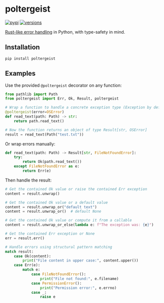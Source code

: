 # poltergeist

[![pypi](https://img.shields.io/pypi/v/poltergeist.svg)](https://pypi.python.org/pypi/poltergeist)
[![versions](https://img.shields.io/pypi/pyversions/poltergeist.svg)](https://github.com/alexandermalyga/poltergeist)

[Rust-like error handling](https://doc.rust-lang.org/book/ch09-00-error-handling.html) in Python, with type-safety in mind.

## Installation

```
pip install poltergeist
```

## Examples

Use the provided `@poltergeist` decorator on any function:

```python
from pathlib import Path
from poltergeist import Err, Ok, Result, poltergeist

# Wrap a function to handle a concrete exception type (Exception by default)
@poltergeist(error=OSError)
def read_text(path: Path) -> str:
    return path.read_text()

# Now the function returns an object of type Result[str, OSError]
result = read_text(Path("test.txt"))
```

Or wrap errors manually:

```python
def read_text(path: Path) -> Result[str, FileNotFoundError]:
    try:
        return Ok(path.read_text())
    except FileNotFoundError as e:
        return Err(e)
```

Then handle the result:

```python
# Get the contained Ok value or raise the contained Err exception
content = result.unwrap()

# Get the contained Ok value or a default value
content = result.unwrap_or("default text")
content = result.unwrap_or()  # default None

# Get the contained Ok value or compute it from a callable
content = result.unwrap_or_else(lambda e: f"The exception was: {e}")

# Get the contained Err exception or None
err = result.err()

# Handle errors using structural pattern matching
match result:
    case Ok(content):
        print("File content in upper case:", content.upper())
    case Err(e):
        match e:
            case FileNotFoundError():
                print("File not found:", e.filename)
            case PermissionError():
                print("Permission error:", e.errno)
            case _:
                raise e
```
